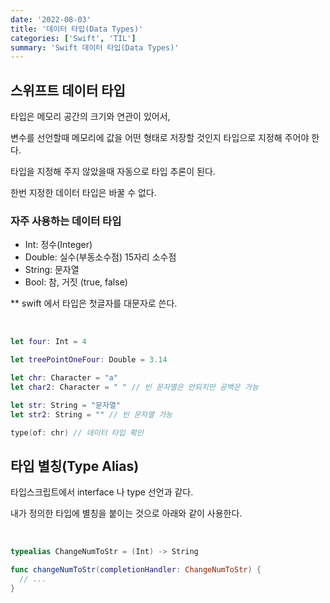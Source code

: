 ```yaml
---
date: '2022-08-03'
title: '데이터 타입(Data Types)'
categories: ['Swift', 'TIL']
summary: 'Swift 데이터 타입(Data Types)'
---
```


## 스위프트 데이터 타입

타입은 메모리 공간의 크기와 연관이 있어서,

변수를 선언할때 메모리에 값을 어떤 형태로 저장할 것인지 타입으로 지정해 주어야 한다.

타입을 지정해 주지 않았을때 자동으로 타입 추론이 된다.

한번 지정한 데이터 타입은 바꿀 수 없다.

### 자주 사용하는 데이터 타입

- Int: 정수(Integer)
- Double: 실수(부동소수점) 15자리 소수점
- String: 문자열
- Bool: 참, 거짓 (true, false)

\*\* swift 에서 타입은 첫글자를 대문자로 쓴다.

<br/>

```swift
let four: Int = 4

let treePointOneFour: Double = 3.14

let chr: Character = "a"
let char2: Character = " " // 빈 문자열은 안되지만 공백은 가능

let str: String = "문자열"
let str2: String = "" // 빈 문자열 가능

type(of: chr) // 데이터 타입 확인
```

## 타입 별칭(Type Alias)

타입스크립트에서 interface 나 type 선언과 같다.

내가 정의한 타입에 별칭을 붙이는 것으로 아래와 같이 사용한다.

<br/>

```swift
typealias ChangeNumToStr = (Int) -> String

func changeNumToStr(completionHandler: ChangeNumToStr) {
  // ...
}
```
